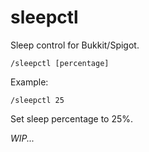 # sleepctl

Sleep control for Bukkit/Spigot.

```
/sleepctl [percentage]
```

Example:

```
/sleepctl 25
```

Set sleep percentage to 25%.

_WIP..._
